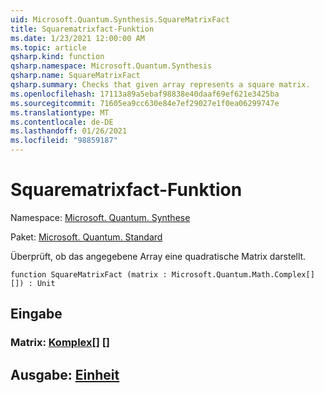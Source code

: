 ```yaml
---
uid: Microsoft.Quantum.Synthesis.SquareMatrixFact
title: Squarematrixfact-Funktion
ms.date: 1/23/2021 12:00:00 AM
ms.topic: article
qsharp.kind: function
qsharp.namespace: Microsoft.Quantum.Synthesis
qsharp.name: SquareMatrixFact
qsharp.summary: Checks that given array represents a square matrix.
ms.openlocfilehash: 17113a89a5ebaf98838e40daaf69ef621e3425ba
ms.sourcegitcommit: 71605ea9cc630e84e7ef29027e1f0ea06299747e
ms.translationtype: MT
ms.contentlocale: de-DE
ms.lasthandoff: 01/26/2021
ms.locfileid: "98859187"
---
```

# <a name="squarematrixfact-function"></a>Squarematrixfact-Funktion

Namespace: [Microsoft. Quantum. Synthese](xref:Microsoft.Quantum.Synthesis)

Paket: [Microsoft. Quantum. Standard](https://nuget.org/packages/Microsoft.Quantum.Standard)


Überprüft, ob das angegebene Array eine quadratische Matrix darstellt.

```qsharp
function SquareMatrixFact (matrix : Microsoft.Quantum.Math.Complex[][]) : Unit
```


## <a name="input"></a>Eingabe

### <a name="matrix--complex"></a>Matrix: [Komplex](xref:Microsoft.Quantum.Math.Complex)[] []





## <a name="output--unit"></a>Ausgabe: [Einheit](xref:microsoft.quantum.lang-ref.unit)

